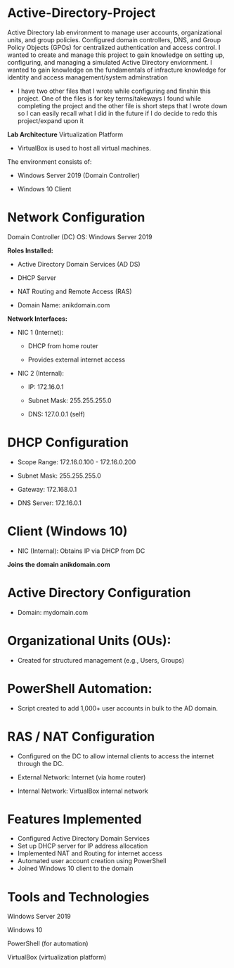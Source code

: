 # Active-Directory-Project
Active Directory lab environment to manage user accounts, organizational units, and group policies. Configured domain controllers, DNS, and Group Policy Objects (GPOs) for centralized authentication and access control. I wanted to create and manage this project to gain knowledge on setting up, configuring, and managing a simulated Active Directory enviornment. I wanted to gain knowledge on the fundamentals of infracture knowledge for identity and access management/system adminstration
  - I have two other files that I wrote while configuring and finshin this project. One of the files is for key terms/takeways I found while completing the project and the other file is short steps that I wrote down so I can easily recall what I did in the future if
I do decide to redo this project/expand upon it

**Lab Architecture**
Virtualization Platform
-  VirtualBox is used to host all virtual machines.

The environment consists of:

  - Windows Server 2019 (Domain Controller)

  - Windows 10 Client

# Network Configuration
Domain Controller (DC)
OS: Windows Server 2019

**Roles Installed:**

  - Active Directory Domain Services (AD DS)

  - DHCP Server

  - NAT Routing and Remote Access (RAS)

  - Domain Name: anikdomain.com

**Network Interfaces:**

  - NIC 1 (Internet):

      - DHCP from home router

      - Provides external internet access

  - NIC 2 (Internal):

    - IP: 172.16.0.1

    - Subnet Mask: 255.255.255.0

    - DNS: 127.0.0.1 (self)

# DHCP Configuration 
  - Scope Range: 172.16.0.100 - 172.16.0.200
  
  - Subnet Mask: 255.255.255.0
    
  - Gateway: 172.168.0.1
    
  - DNS Server: 172.16.0.1

# Client (Windows 10)

  - NIC (Internal): Obtains IP via DHCP from DC

**Joins the domain anikdomain.com**

# Active Directory Configuration
  - Domain: mydomain.com

# Organizational Units (OUs):

  - Created for structured management (e.g., Users, Groups)

# PowerShell Automation:

  - Script created to add 1,000+ user accounts in bulk to the AD domain.

# RAS / NAT Configuration
  - Configured on the DC to allow internal clients to access the internet through the DC.

  - External Network: Internet (via home router)

  - Internal Network: VirtualBox internal network

# Features Implemented 
  - Configured Active Directory Domain Services
  - Set up DHCP server for IP address allocation
  - Implemented NAT and Routing for internet access
  - Automated user account creation using PowerShell
  - Joined Windows 10 client to the domain

# Tools and Technologies
Windows Server 2019

Windows 10

PowerShell (for automation)

VirtualBox (virtualization platform)



